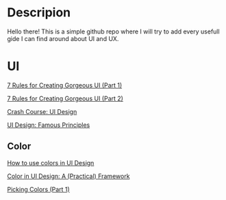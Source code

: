 # Descripion
Hello there! This is a simple github repo where I will try to add every usefull gide I can find around 
about UI and UX.


# UI

[7 Rules for Creating Gorgeous UI (Part 1)](https://medium.com/@erikdkennedy/7-rules-for-creating-gorgeous-ui-part-1-559d4e805cda)

[7 Rules for Creating Gorgeous UI (Part 2)](https://medium.com/@erikdkennedy/7-rules-for-creating-gorgeous-ui-part-2-430de537ba96)

[Crash Course: UI Design](https://medium.com/hh-design/crash-course-ui-design-25d13ff60962)

[UI Design: Famous Principles](https://medium.com/@oymanezzat/ui-design-famous-principles-41269344dd7b)

## Color
[How to use colors in UI Design](https://blog.prototypr.io/how-to-use-colors-in-ui-design-16406ec06753) 

[Color in UI Design: A (Practical) Framework](https://medium.com/@erikdkennedy/color-in-ui-design-a-practical-framework-e18cacd97f9e)

[Picking Colors (Part 1)](https://medium.com/hh-design/picking-colors-part-1-techniques-4d67b314781d)
